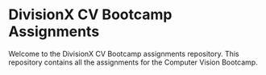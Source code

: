 # DivisionX CV Bootcamp Assignments
Welcome to the DivisionX CV Bootcamp assignments repository. This repository contains all the assignments for the Computer Vision Bootcamp.

